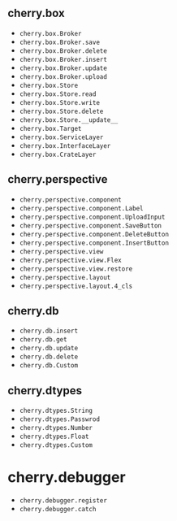 ## cherry.box
- `cherry.box.Broker`
- `cherry.box.Broker.save`
- `cherry.box.Broker.delete`
- `cherry.box.Broker.insert`
- `cherry.box.Broker.update`
- `cherry.box.Broker.upload`
- `cherry.box.Store`
- `cherry.box.Store.read`
- `cherry.box.Store.write`
- `cherry.box.Store.delete`
- `cherry.box.Store.__update__`
- `cherry.box.Target`
- `cherry.box.ServiceLayer`
- `cherry.box.InterfaceLayer`
- `cherry.box.CrateLayer`

## cherry.perspective
- `cherry.perspective.component`
- `cherry.perspective.component.Label`
- `cherry.perspective.component.UploadInput`
- `cherry.perspective.component.SaveButton`
- `cherry.perspective.component.DeleteButton`
- `cherry.perspective.component.InsertButton`
- `cherry.perspective.view`
- `cherry.perspective.view.Flex`
- `cherry.perspective.view.restore`
- `cherry.perspective.layout`
- `cherry.perspective.layout.4_cls`

## cherry.db
- `cherry.db.insert`
- `cherry.db.get`
- `cherry.db.update`
- `cherry.db.delete`
- `cherry.db.Custom`

## cherry.dtypes
- `cherry.dtypes.String`
- `cherry.dtypes.Passwrod`
- `cherry.dtypes.Number`
- `cherry.dtypes.Float`
- `cherry.dtypes.Custom`

# cherry.debugger
- `cherry.debugger.register`
- `cherry.debugger.catch`
